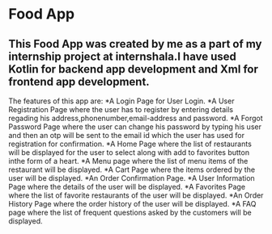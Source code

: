 # Food App

## This Food App was created by me as a part of my internship project at internshala.I have used Kotlin for backend app development and Xml for frontend app development.

The features of this app are:
*A Login Page for User Login.
*A User Registration Page where the user has to register by entering details regading his address,phonenumber,email-address and password.
*A Forgot Password Page where the user can change his password by typing his user and then an otp will be sent to the email id which the user has used for registration for confirmation.
*A Home Page where the list of restaurants will be displayed for the user to select along with add to favorites button inthe form of a heart.
*A Menu page where the list of menu items of the restaurant will be displayed.
*A Cart Page where the items ordered by the user will be displayed.
*An Order Confirmation Page.
*A User Information Page where the details of the user will be displayed.
*A Favorites Page where the list of favorite restaurants of the user will be displayed.
*An Order History Page where the order history of the user will be displayed.
*A FAQ page where the list of frequent questions asked by the customers will be displayed.
